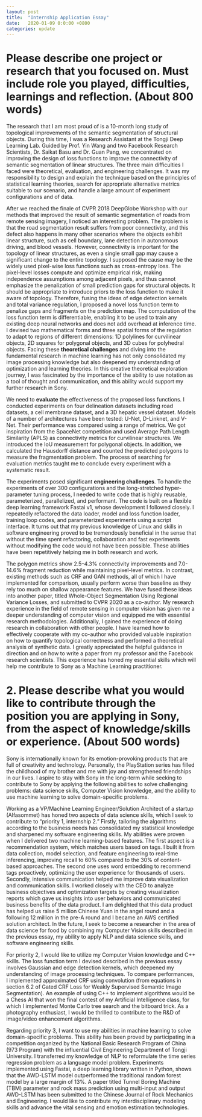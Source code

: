 ```yaml
---
layout: post
title:  "Internship Application Essay"
date:   2020-01-09 0:0:00 +0800
categories: update
---
```


# Please describe one project or research that you focused on. Must include role you played, difficulties, learnings and reflection. (About 800 words)

The research that I am most proud of is a 10-month long study of topological improvements of the semantic segmentation of structural objects. During this time, I was a Research Assistant at the Tongji Deep Learning Lab. Guided by Prof. Yin Wang and two Facebook Research Scientists, Dr. Saikat Basu and Dr. Guan Pang, we concentrated on improving the design of loss functions to improve the connectivity of semantic segmentation of linear structures. The three main difficulties I faced were theoretical, evaluation, and engineering challenges. It was my responsibility to design and explain the technique based on the principles of statistical learning theories, search for appropriate alternative metrics suitable to our scenario, and handle a large amount of experiment configurations and of data.

After we reached the finale of CVPR 2018 DeepGlobe Workshop with our methods that improved the result of semantic segmentation of roads from remote sensing imagery, I noticed an interesting problem. The problem is that the road segmentation result suffers from poor connectivity, and this defect also happens in many other scenarios where the objects exhibit linear structure, such as cell boundary, lane detection in autonomous driving, and blood vessels. However, connectivity is important for the topology of linear structures, as even a single small gap may cause a significant change to the entire topology. I supposed the cause may be the widely used pixel-wise loss functions such as cross-entropy loss. The pixel-level losses compute and optimize empirical risk, making independence assumptions among adjacent pixels, and thus cannot emphasize the penalization of small prediction gaps for structural objects. It should be appropriate to introduce priors to the loss function to make it aware of topology. Therefore, fusing the ideas of edge detection kernels and total variance regulation, I proposed a novel loss function term to penalize gaps and fragments on the prediction map. The computation of the loss function term is differentiable, enabling it to be used to train any existing deep neural networks and does not add overhead at inference time. I devised two mathematical forms and three spatial forms of the regulation to adapt to regions of different dimensions: 1D polylines for curvilinear objects, 2D squares for polygonal objects, and 3D cubes for polyhedral objects. Facing these **theoretical challenges** and diving into the fundamental research in machine learning has not only consolidated my image processing knowledge but also deepened my understanding of optimization and learning theories. In this creative theoretical exploration journey, I was fascinated by the importance of the ability to use notation as a tool of thought and communication, and this ability would support my further research in Sony.

We need to **evaluate** the effectiveness of the proposed loss functions. I conducted experiments on four delineation datasets including road datasets, a cell membrane dataset, and a 3D hepatic vessel dataset. Models of a number of architectures have been tested: U-Net, D-Linknet, and V-Net. Their performance was compared using a range of metrics. We got inspiration from the SpaceNet competition and used Average Path Length Similarity (APLS) as connectivity metrics for curvilinear structures. We introduced the IoU measurement for polygonal objects. In addition, we calculated the Hausdorff distance and counted the predicted polygons to measure the fragmentation problem. The process of searching for evaluation metrics taught me to conclude every experiment with a systematic result.

The experiments posed significant **engineering challenges**. To handle the experiments of over 300 configurations and the long-stretched hyper-parameter tuning process, I needed to write code that is highly reusable, parameterized, parallelized, and performant. The code is built on a flexible deep learning framework Fastai v1, whose development I followed closely. I repeatedly refactored the data loader, model and loss function loader, training loop codes, and parameterized experiments using a script interface. It turns out that my previous knowledge of Linux and skills in software engineering proved to be tremendously beneficial in the sense that without the time spent refactoring, collaboration and fast experiments without modifying the code would not have been possible. These abilities have been repetitively helping me in both research and work.

The polygon metrics show 2.5–4.3% connectivity improvements and 7.0-14.6% fragment reduction while maintaining pixel-level metrics. In contrast, existing methods such as CRF and GAN methods, all of which I have implemented for comparison, usually perform worse than baseline as they rely too much on shallow appearance features. We have fused these ideas into another paper, titled Whole-Object Segmentation Using Regional Variance Losses, and submitted to CVPR 2020 as a co-author. My research experience in the field of remote sensing in computer vision has given me a deeper understanding of computer vision and equipped me with essential research methodologies. Additionally, I gained the experience of doing research in collaboration with other people. I have learned how to effectively cooperate with my co-author who provided valuable inspiration on how to quantify topological correctness and performed a theoretical analysis of synthetic data. I greatly appreciated the helpful guidance in direction and on how to write a paper from my professor and the Facebook research scientists. This experience has honed my essential skills which will help me contribute to Sony as a Machine Learning practitioner.

# 2. Please describe what you would like to contribute through the position you are applying in Sony, from the aspect of knowledge/skills or experience. (About 500 words)

Sony is internationally known for its emotion-provoking products that are full of creativity and technology. Personally, the PlayStation series has filled the childhood of my brother and me with joy and strengthened friendships in our lives. I aspire to stay with Sony in the long-term while seeking to contribute to Sony by applying the following abilities to solve challenging problems: data science skills, Computer Vision knowledge, and the ability to use machine learning to solve domain-specific problems.

Working as a VP/Machine Learning Engineer/Solution Architect of a startup (Alfasommet) has honed two aspects of data science skills, which I seek to contribute to “priority 1, internship 2.” Firstly, tailoring the algorithms according to the business needs has consolidated my statistical knowledge and sharpened my software engineering skills. My abilities were proven when I delivered two machine learning-based features. The first aspect is a recommendation system, which matches users based on tags. I built it from data collection, model selection, and feature engineering to real-time inferencing, improving recall to 60% compared to the 30% of content-based approaches. The second one uses word embedding to recommend tags proactively, optimizing the user experience for thousands of users. Secondly, intensive communication helped me improve data visualization and communication skills. I worked closely with the CEO to analyze business objectives and optimization targets by creating visualization reports which gave us insights into user behaviors and communicated business benefits of the data product. I am delighted that this data product has helped us raise 5 million Chinese Yuan in the angel round and a following 12 million in the pre-A round and I became an AWS certified solution architect. In the future, I seek to become a researcher in the area of data science for food by combining my Computer Vision skills described in the previous essay, my ability to apply NLP and data science skills, and software engineering skills.

For priority 2, I would like to utilize my Computer Vision knowledge and C++ skills. The loss function term I devised described in the previous essay involves Gaussian and edge detection kernels, which deepened my understanding of image processing techniques. To compare performances, I implemented approximated CRF using convolution (from equations in section 6.2 of Gated CRF Loss for Weakly Supervised Semantic Image Segmentation). An example of using C++ to implement algorithms would be a Chess AI that won the final contest of my Artificial Intelligence class, for which I implemented Monte Carlo tree search and the bitboard trick. As a photography enthusiast, I would be thrilled to contribute to the R&D of image/video enhancement algorithms.

Regarding priority 3, I want to use my abilities in machine learning to solve domain-specific problems. This ability has been proved by participating in a competition organized by the National Basic Research Program of China (973 Program) with the influential Civil Engineering Department of Tongji University. I transferred my knowledge of NLP to reformulate the time series regression problem as a language model problem. Experiments implemented using Fastai, a deep learning library written in Python, shows that the AWD-LSTM model outperformed the traditional random forest model by a large margin of 13%. A paper titled Tunnel Boring Machine (TBM) parameter and rock mass prediction using multi-input and output AWD-LSTM has been submitted to the Chinese Journal of Rock Mechanics and Engineering. I would like to contribute my interdisciplinary modeling skills and advance the vital sensing and emotion estimation technologies.
